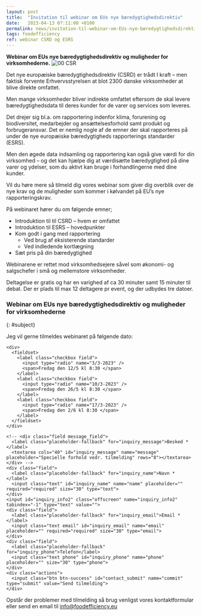 ```yaml
---
layout: post
title:  "Invitation til webinar om EUs nye bæredygtighedsdirektiv"
date:   2023-04-13 07:11:00 +0100
permalink: news/invitation-til-webinar-om-EUs-nye-bæredygtighedsdirektiv
tags: foodefficiency
ref: webinar CSRD og ESRS
---
```

**Webinar om EUs nye bæredygtighedsdirektiv og muligheder for virksomhederne.**
![00 CSR](https://user-images.githubusercontent.com/75361000/229443419-00831445-fdb4-4849-bb31-38ef09519ced.jpg#pull-right;w360)

Det nye europæiske bæredygtighedsdirektiv (CSRD) er trådt I kraft – men faktisk forvente Erhvervsstyrelsen at blot 2300 danske virksomheder at blive direkte omfattet.

Men mange virksomheder bliver indirekte omfattet eftersom de skal levere bæredygtighedsdata til deres kunder for de varer og services som leveres. 

Det drejer sig bl.a. om rapportering indenfor klima, forurening og biodiversitet, medarbejder og ansættelsesforhold samt produkt og forbrugeransvar. 
Det er nemlig nogle af de emner der skal rapporteres på under de nye europæiske bæredygtigheds rapporterings standarder (ESRS).

Men den øgede data indsamling og rapportering kan også give værdi for din virksomhed – og det kan hjælpe dig at værdisætte bæredygtighed på dine varer og ydelser, som du aktivt kan bruge i forhandlingerne med dine kunder.

Vil du høre mere så tilmeld dig vores webinar som giver dig overblik over de nye krav og de muligheder som kommer i kølvandet på EU’s nye rapporteringskrav.

På webinaret hører du om følgende emner;
- Introduktion til til CSRD – hvem er omfattet 
- Introduktion til ESRS – hovedpunkter 
- Kom godt i gang med rapportering 
  -	Ved brug af eksisterende standarder
  -	Ved indledende kortlægning 
- Sæt pris på din bæredygtighed 


Webinarene er rettet mod virksomhedsejere såvel som økonomi- og salgschefer i små og mellemstore virksomheder.

Deltagelse er gratis og har en varighed af ca 30 minuter samt 15 minuter til debat. Der er plads til max 12  deltagere pr event, og der udbydes tre datoer.

### Webinar om EUs nye bæredygtighedsdirektiv og muligheder for virksomhederne
{: #subject}

Jeg vil gerne tilmeldes webinaret på følgende dato:

<div class="contact-inner">
<div class="inquiries">
  <form accept-charset="UTF-8" class="new_inquiry" id="new_inquiry" method="post" data-name="Contact form">
    <div style="margin:0;padding:0;display:inline">
      <input id="locale" name="locale" type="hidden" value="da">
      <input id="utf8" name="utf8" type="hidden" value="✓">
      <input id="authenticity_token" name="authenticity_token" type="hidden" value="8vr2lMQljUu/67VhB2GS5pXRZubfGknz0sIweGYatWU=">
    </div>

    <div>
      <fieldset>
        <label class="checkbox field">
          <input type="radio" name="3/3-2023" />
          <span>Fredag den 12/5 kl 8:30 </span>
        </label>      
        <label class="checkbox field">
          <input type="radio" name="10/3-2023" />
          <span>Fredag den 26/5 kl 8:30 </span>
        </label>
        <label class="checkbox field">
          <input type="radio" name="17/3-2023" />
          <span>Fredag den 2/6 kl 8:30 </span>
        </label>
      </fieldset>
    </div>

    <!-- <div class="field message_field">
      <label class="placeholder-fallback" for="inquiry_message">Besked *</label>
      <textarea cols="40" id="inquiry_message" name="message" placeholder="Specielle forhold vedr. tilmelding" rows="8"></textarea>
    </div> -->
    <div class="field">
      <label class="placeholder-fallback" for="inquiry_name">Navn *</label>
      <input class="text" id="inquiry_name" name="name" placeholder="" required="required" size="30" type="text">
    </div>
    <input id="inquiry_info2" class="offscreen" name="inquiry_info2" tabindex="-1" type="text" value="">
    <div class="field">
      <label class="placeholder-fallback" for="inquiry_email">Email *</label>
      <input class="text email" id="inquiry_email" name="email" placeholder="" required="required" size="30" type="email">
    </div>
    <div class="field">
      <label class="placeholder-fallback" for="inquiry_phone">Telefon</label>
      <input class="text phone" id="inquiry_phone" name="phone" placeholder="" size="30" type="phone">
    </div>
    <div class="actions">
      <input class="btn btn-success" id="contact_submit" name="commit" type="submit" value="Send tilmelding">
    </div>
  </form>
</div>
</div>
<script type="text/javascript">
function clearInquiryForm() {
  // document.getElementById("inquiry_message").value = "";
  document.getElementById("inquiry_name").value = "";
  document.getElementById("inquiry_email").value = "";
  document.getElementById("inquiry_phone").value = "";
}

// ContactUs API
document.getElementById("contact_submit").addEventListener("click", function(event){
  event.preventDefault()

  const locale = document.getElementById("locale").value;
  const checkedBoxes = document.querySelectorAll('input[type=checkbox]:checked');
  var message = "Tilmelding til følgende events:\n";
  checkedBoxes.forEach(input => {
      message = message + " *  " + input.name + "\n";
    });
  const name = document.getElementById("inquiry_name").value;
  const info2 = document.getElementById("inquiry_info2").value;
  const email = document.getElementById("inquiry_email").value; 
  const phone = document.getElementById("inquiry_phone").value; 
  const subject = "[ESG] " + document.getElementById("subject").innerText;
  const data = { locale, subject, message, name, info2, email, phone }
  const url = 'https://fb65cne4o6.execute-api.eu-central-1.amazonaws.com/send';
  const headers = {
    'Access-Control-Allow-Origin': '*',
    'Access-Control-Allow-Credentials': true,
  }
  axios.post(url, data, headers).then(res => {
    alert('Mange tak for din tilmelding.  Vi vil vende tilbage snarest muligt.');
    clearInquiryForm();
  }).catch(err => {
    console.log(err)
    alert("Der skete en fejl. Check om du har udfyldt felterne: besked, navn, email og telefon samt om du har netforbindelse.\n\nFejltekst: " + err);
  })
  return true;
});
</script>
<script src="https://cdnjs.cloudflare.com/ajax/libs/axios/0.18.0/axios.min.js"></script>

Opstår der problemer med tilmelding så brug venligst vores kontaktformular eller send en email til info@foodefficiency.eu
